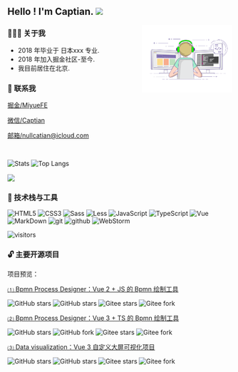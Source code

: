 <h2> Hello ! I'm Captian. <img src="https://images.weserv.nl/?url=https://i0.hdslb.com/bfs/article/ff0c0bdc7abf6ab23b4a80bb6ba98b7d34bbdc10.gif" width="25"></h2>

<img align="right" alt="GIF" src="https://raw.githubusercontent.com/devSouvik/devSouvik/master/gif3.gif" width="40%"/>

<h3> 👨🏻‍💻 关于我 </h3>

- 2018 年毕业于 日本xxx 专业.
- 2018 年加入掘金社区-至今.
- 我目前居住在北京.

<h3> 💬 联系我</h3>

[掘金/MiyueFE](https://juejin.cn/user/3052665287739005)

[微信/Captian](https://images.weserv.nl/?url=https://i0.hdslb.com/bfs/article/c851d0b329d3fd7f5c454bf0fe987884e5e8fd32.jpg)

[邮箱/nullcatian@icloud.com](mailto:nullcatian@icloud.com)

<p align="left">
<img src="https://stats.justsong.cn/api/juejin?id=747323639208391&theme=dark" alt="" width="48%" />

<img src="https://stats.justsong.cn/api/github?username=miyuesc&theme=dark" alt="" width="48%" />
</p>

<p align="left">
<img src="https://github-readme-stats.vercel.app/api?username=miyuesc&theme=radical&show_icons=true&include_all_commits=true" alt="Stats" width="54%" />

<img src="https://github-readme-stats.vercel.app/api/top-langs/?username=miyuesc&layout=compact&theme=radical" alt="Top Langs" width="44%" />
</p>

<!-- GitHub奖杯🏆 -->
<a href="#gh-light-mode-only"><img align="center" src="https://github-profile-trophy.vercel.app/?username=miyuesc&row=1&column=6&no-bg=true" /></a>

<h3> 🔧 技术栈与工具</h3>

![HTML5](https://img.shields.io/badge/html%205-grey?style=for-the-badge&logo=html5&logoColor=white&labelColor=8E2DE2) 
![CSS3](https://img.shields.io/badge/css%203-grey?style=for-the-badge&logo=css3&logoColor=white&labelColor=8E2DE2) 
![Sass](https://img.shields.io/badge/sass-grey?style=for-the-badge&logo=sass&logoColor=white&labelColor=8E2DE2) 
![Less](https://img.shields.io/badge/less-grey?style=for-the-badge&logo=less&logoColor=white&labelColor=8E2DE2) 
![JavaScript](https://img.shields.io/badge/-JavaScript-grey?style=for-the-badge&logo=javascript&logoColor=white&labelColor=8E2DE2) 
![TypeScript](https://img.shields.io/badge/-TypeScript-grey?style=for-the-badge&logo=typescript&logoColor=white&labelColor=8E2DE2) 
![Vue](https://img.shields.io/badge/vue-grey?style=for-the-badge&logo=vue&logoColor=white&labelColor=8E2DE2) 
<br>
![MarkDown](https://img.shields.io/badge/-Markdown-grey?style=for-the-badge&logo=Markdown&logoColor=white&labelColor=8E2DE2) 
![git](https://img.shields.io/badge/-git-grey?style=for-the-badge&logo=git&logoColor=white&labelColor=8E2DE2) 
![github](https://img.shields.io/badge/-github-grey?style=for-the-badge&logo=github&logoColor=white&labelColor=8E2DE2) 
![WebStorm](https://img.shields.io/badge/-WebStorm-grey?style=for-the-badge&logo=WebStorm&logoColor=white&labelColor=8E2DE2) 


<p align="left">
<img src="https://visitor-badge.laobi.icu/badge?page_id=miyuesc" alt="visitors"/>
</p>


<h3> 🔓 主要开源项目</h3>

项目预览：

[⑴ Bpmn Process Designer：Vue 2 + JS 的 Bpmn 绘制工具](https://miyuesc.github.io/process-designer/)

<p align="left">
<img alt="GitHub stars" src="https://img.shields.io/github/stars/miyuesc/bpmn-process-designer?style=flat&logo=github" />
<img alt="GitHub stars" src="https://img.shields.io/github/forks/miyuesc/bpmn-process-designer?style=flat&logo=github" />
<img alt='Gitee stars' src='https://gitee.com/miyuesc/bpmn-process-designer/badge/star.svg?theme=dark' />
<img alt='Gitee fork' src='https://gitee.com/miyuesc/bpmn-process-designer/badge/fork.svg?theme=dark' />
</p>

[⑵ Bpmn Process Designer：Vue 3 + TS 的 Bpmn 绘制工具](https://miyuesc.github.io/vite-vue-bpmn-process/)

<p align="left">
<img alt="GitHub stars" src="https://img.shields.io/github/stars/moon-studio/vite-vue-bpmn-process?style=flat&logo=github" />
<img alt="GitHub fork" src="https://img.shields.io/github/forks/moon-studio/vite-vue-bpmn-process?style=flat&logo=github" />
<img alt='Gitee stars' src='https://gitee.com/miyuesc/vite-vue-bpmn-process/badge/star.svg?theme=dark' />
<img alt='Gitee fork' src='https://gitee.com/miyuesc/vite-vue-bpmn-process/badge/fork.svg?theme=dark' />
</p>

[⑶ Data visualization：Vue 3 自定义大屏可视化项目](https://miyuesc.github.io/data-visualization/)

<p align="left">
<img alt="GitHub stars" src="https://img.shields.io/github/stars/miyuesc/vue-data-visualization?style=flat&logo=github" />
<img alt="GitHub stars" src="https://img.shields.io/github/forks/miyuesc/vue-data-visualization?style=flat&logo=github" />
<img alt='Gitee stars' src='https://gitee.com/miyuesc/vue-data-visualization/badge/star.svg?theme=dark' />
<img alt='Gitee fork' src='https://gitee.com/miyuesc/vue-data-visualization/badge/fork.svg?theme=dark' />
</p>

